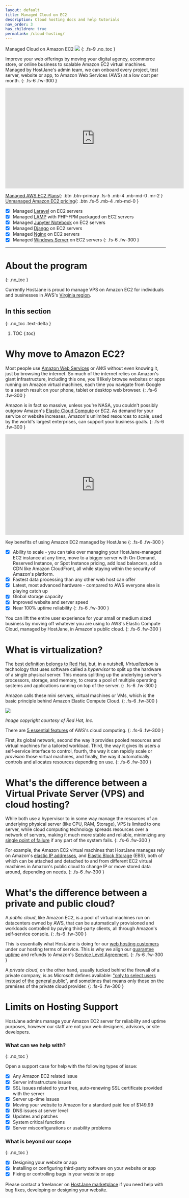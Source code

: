 ```yaml
---
layout: default
title: Managed Cloud on EC2
description: Cloud hosting docs and help tutorials
nav_order: 3
has_children: true
permalink: /cloud-hosting/
---
```


Managed Cloud on Amazon EC2 ![](/assets/wave.svg)
{: .fs-9 .no_toc }

Improve your web offerings by moving your digital agency, ecommerce store, or online business to scalable Amazon EC2 virtual machines. Managed by HostJane's admin team, we can onboard every project, test server, website or app, to Amazon Web Services (AWS) at a low cost per month.
{: .fs-6 .fw-300 }

<iframe width="560" height="315" src="https://www.youtube.com/embed/q6WlzHLxNKI" title="YouTube video player" frameborder="0" allow="accelerometer; autoplay; clipboard-write; encrypted-media; gyroscope; picture-in-picture" allowfullscreen></iframe>

[Managed AWS EC2 Plans](https://cloud.hostjane.com/vps/?appType=0&app=0){: .btn .btn-primary .fs-5 .mb-4 .mb-md-0 .mr-2 } [Unmanaged Amazon EC2 pricing](https://aws.amazon.com/ec2/pricing/on-demand/){: .btn .fs-5 .mb-4 .mb-md-0 }

- [x] Managed [Laravel](/cloud-hosting/laravel/) on EC2 servers
- [x] Managed [LAMP](/cloud-hosting/lamp-php/) with PHP-FPM packaged on EC2 servers
- [x] Managed [Jupyter Notebook](/cloud-hosting/jupyter-notebook/) on EC2 servers
- [x] Managed [Django](/cloud-hosting/django/) on EC2 servers
- [x] Managed [Nginx](/cloud-hosting/nginx/) on EC2 servers
- [x] Managed [Windows Server](/cloud-hosting/windows-hosting/) on EC2 servers
{: .fs-6 .fw-300 }

---

# About the program
{: .no_toc }

<span class="blue">Currently HostJane is proud to manage VPS on Amazon EC2 for individuals and businesses in AWS's [Virginia region](https://www.aboutamazon.com/news/aws/aws-commitment-to-virginia). </span>

## In this section
{: .no_toc .text-delta }

1. TOC
{:toc}

# Why move to Amazon EC2?

Most people use [Amazon Web Services](https://aws.amazon.com/) or *AWS* without even knowing it, just by browsing the internet. So much of the internet relies on Amazon's giant infrastructure, including this one, you'll likely browse websites or apps running on Amazon virtual machines, each time you navigate from Google to a search result on your phone, tablet or desktop web browser.
{: .fs-6 .fw-300 }

Amazon is in fact so massive, unless you're NASA, you couldn't possibly outgrow Amazon's [Elastic Cloud Compute](https://aws.amazon.com/ec2/) or *EC2*. As demand for your service or website increases, Amazon's unlimited resources to scale, used by the world's largest enterprises, can support your business goals.
{: .fs-6 .fw-300 }

<iframe width="560" height="315" src="https://www.youtube.com/embed/iHX-jtKIVNA" title="YouTube video player" frameborder="0" allow="accelerometer; autoplay; clipboard-write; encrypted-media; gyroscope; picture-in-picture" allowfullscreen></iframe>

<span class="green">Key benefits of using Amazon EC2 managed by HostJane</span>
{: .fs-6 .fw-300 }

- [x] Ability to scale - you can take over managing your HostJane-managed EC2 instance at any time, move to a bigger server with On-Demand, Reserved Instance, or Spot Instance pricing, add load balancers, add a CDN like Amazon CloudFront, all while staying within the security of Amazon's platform. 
- [x] Fastest data processing than any other web host can offer
- [x] Latest, most advanced hardware - compared to AWS everyone else is playing catch up
- [x] Global storage capacity
- [x] Improved website and server speed
- [x] Near 100% uptime reliability 
{: .fs-6 .fw-300 }

You can lift the entire user experience for your small or medium sized business by moving off whatever you are using to AWS's Elastic Compute Cloud, managed by HostJane, in Amazon's public cloud.
 {: .fs-6 .fw-300 }

# What is virtualization?

The [best definition belongs to Red Hat](https://www.redhat.com/en/topics/virtualization/what-is-virtualization), but, in a nutshell, *Virtualization* is technology that uses software called a *hypervisor* to split up the hardware of a single physical server. This means splitting up the underlying server's processors, storage, and memory, to create a pool of multiple operating systems and applications running on top of the server. 
 {: .fs-6 .fw-300 }

<span class="orange">Amazon calls these mini servers, virtual machines or VMs, which is the basic principle behind Amazon Elastic Compute Cloud.</span>
 {: .fs-6 .fw-300 }

![](/assets/virtualization.png)

*Image copyright courtesy of Red Hat, Inc.*

There are [5 essential features](https://nvlpubs.nist.gov/nistpubs/legacy/sp/nistspecialpublication800-145.pdf) of AWS's cloud computing.
 {: .fs-6 .fw-300 }

First, its global network, second the way it provides pooled resources and virtual machines for a tailored workload. Third, the way it gives its users a self-service interface to control, fourth, the way it can rapidly scale or *provision* those virtual machines, and finally, the way it automatically controls and allocates resources depending on use.
 {: .fs-6 .fw-300 }

# What's the difference between a Virtual Private Server (VPS) and cloud hosting?

While both use a hypervisor to in some way manage the resources of an underlying physical server (like CPU, RAM, Storage), VPS is limited to one server, while cloud computing technology spreads resources over a network of servers, making it much more stable and reliable, minimizing any [single point of failure](https://docs.aws.amazon.com/whitepapers/latest/real-time-communication-on-aws/high-availability-and-scalability-on-aws.html) if any part of the system fails.
 {: .fs-6 .fw-300 }

For example, the Amazon EC2 virtual machines that HostJane manages rely on Amazon's [elastic IP addresses](https://docs.aws.amazon.com/AWSEC2/latest/UserGuide/elastic-ip-addresses-eip.html), and [Elastic Block Storage](https://docs.aws.amazon.com/AWSEC2/latest/UserGuide/storage_ebs.html) (EBS), both of which can be attached and detached to and from different EC2 virtual machines in Amazon's public cloud to change IP or move stored data around, depending on needs.
 {: .fs-6 .fw-300 }

# What's the difference between a private and public cloud?

A *public cloud*, like Amazon EC2, is a pool of virtual machines run on datacenters owned by AWS, that can be automatically provisioned and workloads controlled by paying third-party clients, all through Amazon's self-service console.
 {: .fs-6 .fw-300 }

<span class="blue">This is essentially what HostJane is doing for our [web hosting customers](https://cloud.hostjane.com) under our hosting terms of service. This is why we align our [guarantee uptime](https://www.hostjane.com/legal/sla/) and refunds to Amazon's [Service Level Agreement](https://aws.amazon.com/legal/service-level-agreements/).</span>
{: .fs-6 .fw-300 }

A *private cloud*, on the other hand, usually tucked behind the firewall of a private company, is as Microsoft defines available: ["only to select users instead of the general public"](https://azure.microsoft.com/en-au/resources/cloud-computing-dictionary/what-is-a-private-cloud), and sometimes that means only those on the premises of the private cloud provider.
{: .fs-6 .fw-300 }

#  Limits on Hosting Support

HostJane admins manage your Amazon EC2 server for reliability and uptime purposes, however our staff are not your web designers, advisors, or site developers.

### What can we help with?
{: .no_toc }

Open a support case for help with the following types of issue:

- [x] Any Amazon EC2 related issue
- [x] Server infrastructure issues
- [x] SSL issues related to your free, auto-renewing SSL certificate provided with the server
- [x] Server up-time issues
- [x] Moving your website to Amazon for a standard paid fee of $149.99
- [x] DNS issues at server level
- [x] Updates and patches
- [x] System critical functions
- [x] Server misconfigurations or usability problems

### What is beyond our scope
{: .no_toc }

- [x] Designing your website or app
- [x] Installing or configuring third-party software on your website or app
- [x] Fixing or controlling bugs in your website or app

<span class="purple">Please contact a freelancer on [HostJane marketplace](https://www.hostjane.com/marketplace) if you need help with bug fixes, developing or designing your website.</span>
